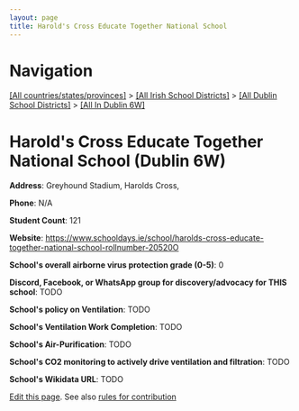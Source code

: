 ```yaml
---
layout: page
title: Harold's Cross Educate Together National School
---
```

# Navigation

[[All countries/states/provinces]](../../../..) > [[All Irish School Districts]](../../..) > [[All Dublin School Districts]](../..) > [[All In Dublin 6W]](..)

# Harold's Cross Educate Together National School (Dublin 6W)

**Address**: Greyhound Stadium, Harolds Cross,

**Phone**: N/A

**Student Count**: 121

**Website**: <https://www.schooldays.ie/school/harolds-cross-educate-together-national-school-rollnumber-20520O>

**School's overall airborne virus protection grade (0-5)**: 0

**Discord, Facebook, or WhatsApp group for discovery/advocacy for THIS school**: TODO

**School's policy on Ventilation**: TODO

**School's Ventilation Work Completion**: TODO

**School's Air-Purification**: TODO

**School's CO2 monitoring to actively drive ventilation and filtration**: TODO

**School's Wikidata URL**: TODO


[Edit this page](https://github.com/ventilate-schools/Ireland/edit/main/./Dublin_6W/Harold's_Cross_Educate_Together_National_School.md). See also [rules for contribution](../../../contribution-rules/)
